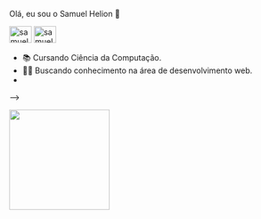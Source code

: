 Olá, eu sou o Samuel Helion 👋

<div>
<img aling="center" alt="samuel-Python "height="30" width="40" src="https://cdn.jsdelivr.net/gh/devicons/devicon/icons/python/python-original.svg" />
<img aling="center" alt="samuel-Python "height="30" width="40" src="https://cdn.jsdelivr.net/gh/devicons/devicon/icons/django/django-plain.svg" />
</div>

- 📚​ Cursando Ciência da Computação.
- 👨‍💻​ Buscando conhecimento na área de desenvolvimento web.
- 
-->

<div>
<a href="https://github.com/seu-usuário-aqui">
<img height="180em" src= "http://github-profile-summary-cards.vercel.app/api/cards/stats?username=samuelhelion&theme=solarized_dark"/3-stats.svg)
</div>

